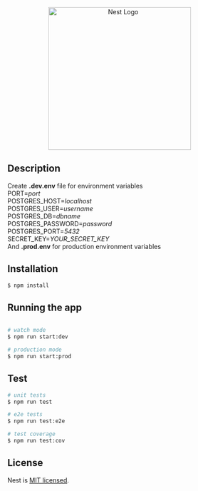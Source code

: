<p align="center">
  <a href="http://nestjs.com/" target="blank"><img src="https://nestjs.com/img/logo_text.svg" width="320" alt="Nest Logo" /></a>
</p>

[circleci-image]: https://img.shields.io/circleci/build/github/nestjs/nest/master?token=abc123def456
[circleci-url]: https://circleci.com/gh/nestjs/nest

## Description

Create **.dev.env** file for environment variables\
PORT=_port_\
POSTGRES_HOST=_localhost_\
POSTGRES_USER=_username_\
POSTGRES_DB=_dbname_\
POSTGRES_PASSWORD=_password_\
POSTGRES_PORT=_5432_\
SECRET_KEY=_YOUR_SECRET_KEY_\
And **.prod.env** for production environment variables
## Installation

```bash
$ npm install
```

## Running the app

```bash

# watch mode
$ npm run start:dev

# production mode
$ npm run start:prod
```

## Test

```bash
# unit tests
$ npm run test

# e2e tests
$ npm run test:e2e

# test coverage
$ npm run test:cov
```

## License

Nest is [MIT licensed](LICENSE).

